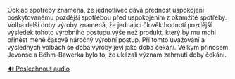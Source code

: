 
Odklad spotřeby znamená, že jednotlivec dává přednost uspokojení poskytovanému pozdější spotřebou před uspokojením z okamžité spotřeby. Volba delší doby výroby znamená, že jednající člověk hodnotí pozdější výsledek tohoto výrobního postupu výše než produkt, který by mu mohl přinést méně časově náročný výrobní postup. Při tomto uvažování a výsledných volbách se doba výroby jeví jako doba čekání. Velkým přínosem Jevonse a Böhm-Bawerka bylo to, že ukázali význam zahrnutí doby čekání.

[🔊 Poslechnout audio](/data/7-paragraphs/audio/chapter_87/para_001-Odklad-spoteby-znamen-e-jednotlivec-dv-pedn.mp3)
